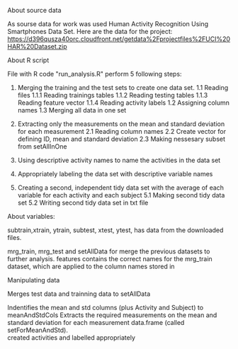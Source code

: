 About source data

As sourse data for work was used Human Activity Recognition Using Smartphones Data Set. Here are the data for the project: https://d396qusza40orc.cloudfront.net/getdata%2Fprojectfiles%2FUCI%20HAR%20Dataset.zip

About R script

File with R code "run_analysis.R" perform 5 following steps:
1. Merging the training and the test sets to create one data set.
     1.1 Reading files
       1.1.1 Reading trainings tables
       1.1.2 Reading testing tables
       1.1.3 Reading feature vector
       1.1.4 Reading activity labels
     1.2 Assigning column names
     1.3 Merging all data in one set
2. Extracting only the measurements on the mean and standard deviation for each measurement
     2.1 Reading column names
     2.2 Create vector for defining ID, mean and standard deviation
     2.3 Making nessesary subset from setAllInOne
3. Using descriptive activity names to name the activities in the data set

4. Appropriately labeling the data set with descriptive variable names
5. Creating a second, independent tidy data set with the average of each variable for each activity and each subject
     5.1 Making second tidy data set
     5.2 Writing second tidy data set in txt file

About variables:

subtrain,xtrain, ytrain, subtest, xtest, ytest, has data from the downloaded files.

mrg_train, mrg_test and setAllData for merge the previous datasets to further analysis.
features contains the correct names for the mrg_train dataset, which are applied to the column names stored in


Manipulating data

Merges test data and trainning data to setAllData 

Indentifies the mean and std columns (plus Activity and Subject) to meanAndStdCols
Extracts the required measurements on the mean and standard deviation for each measurement 
 data.frame (called setForMeanAndStd).  
created activities and labelled appropriately





